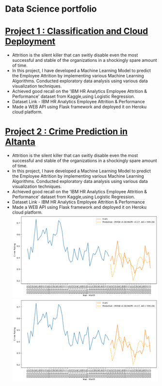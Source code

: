 # Data Science portfolio

# [Project 1 : Classification and Cloud Deployment](https://github.com/karan2909/Churn_deployment_heroku)
* Attrition is the silent killer that can switly disable even the most successful and stable of the organizations in a shockingly spare amount of time.
* In this project, I have developed a Machine Learning Model to predict the Employee Attrition by implementing various Machine Learning Algorithms. Conducted exploratory data analysis using various data visualization techniques.
* Achieved good recall on the 'IBM HR Analytics Employee Attrition & Performance' dataset from Kaggle,using Logistic Regression.
* Dataset Link - IBM HR Analytics Employee Attrition & Performance
* Made a WEB API using Flask framework and deployed it on Heroku cloud platform.


# [Project 2 : Crime Prediction in Altanta](https://github.com/karan2909/Churn_deployment_heroku)
* Attrition is the silent killer that can switly disable even the most successful and stable of the organizations in a shockingly spare amount of time.
* In this project, I have developed a Machine Learning Model to predict the Employee Attrition by implementing various Machine Learning Algorithms. Conducted exploratory data analysis using various data visualization techniques.
* Achieved good recall on the 'IBM HR Analytics Employee Attrition & Performance' dataset from Kaggle,using Logistic Regression.
* Dataset Link - IBM HR Analytics Employee Attrition & Performance
* Made a WEB API using Flask framework and deployed it on Heroku cloud platform.
![](https://github.com/karan2909/Portfolio/blob/main/images/Predicted_Score_Cluster_10.png)
![](https://github.com/karan2909/Portfolio/blob/main/images/Predicted_Score_Cluster_20.png)
